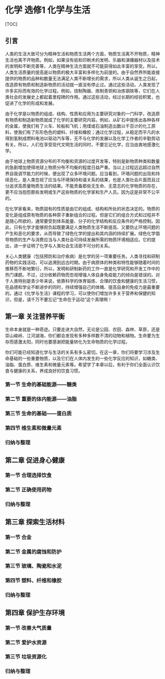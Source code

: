 # 化学 选修1 化学与生活

[TOC]

## 引言

​		人类的生活大致可分为精神生活和物质生活两个方面，物质生活离不开物质，精神生活也离不开物质。例如，如果没有纸和印刷术的发明、乐器和演播器材以及技术的发明和不断完善等，人类在精神生活方面就不可能获得如此丰富的享受。所以，人类生活质量的提高是以物质的极大丰富和多样化为前提的。由于自然界所能直接提供的物质的品种和数量无法满足人类不断增长的需求，所以人类从诞生之日起，改造原有物质和制造新物质的活动就一直没有停止过。通过这些活动，人类发现了许多实际而有效的化学过程。例如，烧制陶器、炼制青铜和冶炼钢铁等，它们在人类社会的发展史上都起着里程碑的作用。通过这些活动，经过长期的经验积累，也促进了化学的形成和发展。

​		由于化学是以物质的组成、结构、性质和应用为主要研究对象的一门科学，改造原有物质和制造新物质就成了化学的主要研究内容。例如，从矿石中提炼出各种各样的金属，使我们有了火车、轮船和飞机；用煤或石油制造出数以千百计的化工原料，使我们有了形形色色的塑料、纤维和橡胶；通过化学过程，从稳定而平凡的水得到氢制成燃料电池以驱动汽车等，无不与化学的发展以及化学工作者的辛勤劳动有关。所以，人们在享受现代文明生活的同时，不要忘记化学，应当由衷地感激化学。

​		由于地球上物质资源分布的不均衡和资源的过度开发等，特别是新物质种类和数量的急剧增加使得地球上物质分布不均衡的程度日益严重。当以上过程远远超过自然界自我调节能力的时候，便出现了众多环境问题。应当看到，环境问题的出现和持续恶化，是人类忽视了应当与环境保持和谐关系的结果，也是人类社会片面而且过分追求高质量物质生活的结果。不能责备那些无生命、无意志的化学物质的存在，更不应当抱怨那些发明或生产这些物质的化学家和生产人员。因为这是非常不公平的。

在化学家看来，物质固有的性质是由它的组成、结构和所处的状态决定的。物质的变化是组成原有物质的各种原子重新组合的过程。但是它们的组合方式和过程并不是随心所欲的，通常要受到体系能量、分子的化学结构和反应条件的严格控制。因此，只有化学才能够担负起既要满足人类物质生活不断提高、又要防止环境问题的产生和恶化的要求，从而导致了绿色化学的提出和其内涵的持续扩展。绿色化学倡导物质的生产与消费应当与人类社会可持续发展所需的物质环境相适应。它的提出，进一步证明了化学与人类社会生活密不可分的关系。

​		关心人类健康（包括预防和治疗疾病）是化学的另一项重要任务。人类寻找和研制药物的实践活动，可以追溯到远古时期。由于病原体的种类和特性能够随着时间的推移而不断地繁衍，所以，发明和研制新药的工作一直是化学研究和开发工作中的热门课题。不过，过分依赖药物而忽视增强人体自身免疫能力的倾向是错误的。对于人类特别是青少年来说，依靠科学的体育锻炼、合理的饮食和健康的生活习惯，在品德和学业不断进步的同时，持续增强自己的体魄、提高自身的免疫力是最重要的。通过《化学与生活》课程的学习，可以使你们增加许多关于营养和保健的知识，但是，请千万不要忘记“生命在于运动”这个真理啊！

## 第一章	关注营养平衡

​		生命本身就是一种奇迹。只要走进大自然，无论是公园、农田、森林、草原，还是崇山峻岭、江河湖海，你们都会发现有多种多样数不清的动物和植物。生命要为生存而感激太阳，同时也要感谢把能量转化为生命物质的化学过程。

​		你们可能已经知道化学与生活的关系有多么密切。在这一章，你们将要学习涉及生命基础的一些重要物质，以及它们在人体内发生的一些化学反应的知识，如糖类、油脂、蛋白质、维生素和微量元素等。希望学了本章以后，有利于你们全面认识饮食与健康的关系，养成良好的饮食习惯。

### 第一节	生命的基础能源——糖类

### 第二节	重要的体内能源——油脂

### 第三节	生命的基础——蛋白质

### 第四节	维生素和微量元素

### 归纳与整理

## 第二章	促进身心健康

### 第一节	合理选择饮食

### 第二节	正确使用药物

### 归纳与整理

## 第三章	探索生活材料

### 第一节	合金

### 第二节	金属的腐蚀和防护

### 第三节	玻璃、陶瓷和水泥

### 第四节	塑料、纤维和橡胶

### 归纳与整理

## 第四章	保护生存环境

### 第一节	改善大气质量

### 第二节	爱护水资源

### 第三节	垃圾资源化

### 归纳与整理

